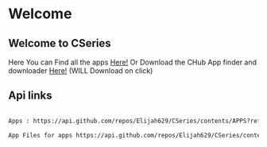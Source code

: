 # Welcome

## Welcome to CSeries

Here You can Find all the apps [Here!](https://www.github.com/Elijah629/CSeries/APPS) Or Download the CHub App finder and downloader [Here!](https://github.com/Elijah629/CSeries/raw/main/APPS/CHub/CHub%20Setup.exe) (WILL Download on click)

## Api links

```markdown

Apps : https://api.github.com/repos/Elijah629/CSeries/contents/APPS?ref=main

App Files for apps https://api.github.com/repos/Elijah629/CSeries/contents/APPS/**_{{APPFOLDERNAME}}_**?ref=main

```
